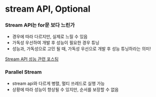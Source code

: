 # stream API, Optional

### Stream API는 for문 보다 느린가

- 경우에 따라 다르지만, 실제로 느릴 수 있음 
- 가독성 우선하여 개발 후 성능이 필요한 경우 튜닝
- 성능과, 가독성으로 고민 될 때, 가독성 우선으로 개발 후 성능 튜닝하라는 의미!

[Stream API 성능 관련 포스팅](https://bit.ly/3UmoGTz)

### Parallel Stream

- stream api와 다르게 병렬, 멀티 쓰레드로 실행 가능
- 상황에 따라 성능이 향상될 수 있지만, 순서를 보장할 수 없음